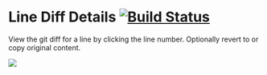# Line Diff Details [![Build Status](http://img.shields.io/travis/jakesankey/line-diff-details.svg?style=flat)](https://travis-ci.org/jakesankey/line-diff-details)

View the git diff for a line by clicking the line number. Optionally revert to or copy original content.

![](https://raw.githubusercontent.com/jakesankey/line-diff-details/master/resources/demo.gif)
